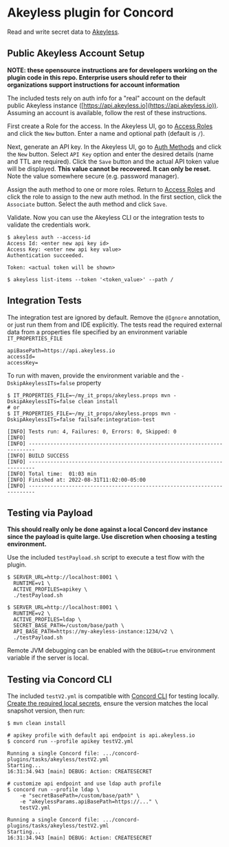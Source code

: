 # Akeyless plugin for Concord

Read and write secret data to [Akeyless](https://www.akeyless.io).

## Public Akeyless Account Setup

**NOTE: these opensource instructions are for developers working on the plugin
code in this repo. Enterprise users should refer to their organizations support
instructions for account information**

The included tests rely on auth info for a "real" account on the default public
Akeyless instance ([https://api.akeyless.io](https://api.akeyless.io)). Assuming
an account is available, follow the rest of these instructions.

First create a Role for the access. In the Akeyless UI, go to
[Access Roles](https://console.akeyless.io/access-roles) and click the
`New` button. Enter a name and optional path (default is `/`).

Next, generate an API key. In the Akeyless UI, go to
[Auth Methods](https://console.akeyless.io/auth-methods) and click the `New`
button. Select `API Key` option and enter the desired details (name and TTL are
required). Click the `Save` button and the actual API token value will be displayed.
**This value cannot be recovered. It can only be reset.** Note the value somewhere
secure (e.g. password manager).

Assign the auth method to one or more roles. Return to
[Access Roles](https://console.akeyless.io/access-roles) and click the role to
assign to the new auth method. In the first section, click the `Associate`
button. Select the auth method and click `Save`.

Validate. Now you can use the Akeyless CLI or the integration tests to validate
the credentials work.

```
$ akeyless auth --access-id
Access Id: <enter new api key id>
Access Key: <enter new api key value>
Authentication succeeded.

Token: <actual token will be shown>

$ akeyless list-items --token '<token_value>' --path /
```

## Integration Tests

The integration test are ignored by default. Remove the `@Ignore` annotation,
or just run them from and IDE explicitly. The tests read the required external
data from a properties file specified by an environment variable `IT_PROPERTIES_FILE`

```properties
apiBasePath=https://api.akeyless.io
accessId=
accessKey=
```

To run with maven, provide the environment variable and the `-DskipAkeylessITs=false`
property

```
$ IT_PROPERTIES_FILE=~/my_it_props/akeyless.props mvn -DskipAkeylessITs=false clean install
# or 
$ IT_PROPERTIES_FILE=~/my_it_props/akeyless.props mvn -DskipAkeylessITs=false failsafe:integration-test

[INFO] Tests run: 4, Failures: 0, Errors: 0, Skipped: 0
[INFO] 
[INFO] ------------------------------------------------------------------------
[INFO] BUILD SUCCESS
[INFO] ------------------------------------------------------------------------
[INFO] Total time:  01:03 min
[INFO] Finished at: 2022-08-31T11:02:00-05:00
[INFO] ------------------------------------------------------------------------
```

## Testing via Payload

**This should really only be done against a local Concord dev instance since the
payload is quite large. Use discretion when choosing a testing environment.**

Use the included `testPayload.sh` script to execute a test flow with the plugin.

```
$ SERVER_URL=http://localhost:8001 \
  RUNTIME=v1 \
  ACTIVE_PROFILES=apikey \
  ./testPayload.sh

$ SERVER_URL=http://localhost:8001 \
  RUNTIME=v2 \
  ACTIVE_PROFILES=ldap \
  SECRET_BASE_PATH=/custom/base/path \
  API_BASE_PATH=https://my-akeyless-instance:1234/v2 \
  ./testPayload.sh
```

Remote JVM debugging can be enabled with the `DEBUG=true` environment variable if
the server is local.

## Testing via Concord CLI

The included `testV2.yml` is compatible with [Concord CLI](https://concord.walmartlabs.com/docs/cli)
for testing locally.
[Create the required local secrets](https://concord.walmartlabs.com/docs/cli/running-flows.html#secrets),
ensure the version matches the local snapshot version, then run:

```
$ mvn clean install

# apikey profile with default api endpoint is api.akeyless.io
$ concord run --profile apikey testV2.yml

Running a single Concord file: .../concord-plugins/tasks/akeyless/testV2.yml
Starting...
16:31:34.943 [main] DEBUG: Action: CREATESECRET

# customize api endpoint and use ldap auth profile
$ concord run --profile ldap \
    -e "secretBasePath=/custom/base/path" \
    -e "akeylessParams.apiBasePath=https://..." \
    testV2.yml

Running a single Concord file: .../concord-plugins/tasks/akeyless/testV2.yml
Starting...
16:31:34.943 [main] DEBUG: Action: CREATESECRET
```
